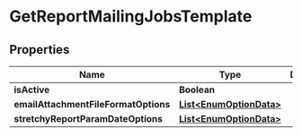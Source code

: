 
# GetReportMailingJobsTemplate

## Properties
Name | Type | Description | Notes
------------ | ------------- | ------------- | -------------
**isActive** | **Boolean** |  |  [optional]
**emailAttachmentFileFormatOptions** | [**List&lt;EnumOptionData&gt;**](EnumOptionData.md) |  |  [optional]
**stretchyReportParamDateOptions** | [**List&lt;EnumOptionData&gt;**](EnumOptionData.md) |  |  [optional]



